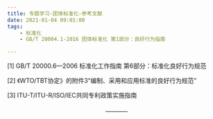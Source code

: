 ```yaml
---
title: 专题学习-团体标准化-参考文献
date: 2021-01-04 09:01:00
tags: 
	- 标准化
	- GB/T 20004.1-2016 团体标准化 第1部分：良好行为指南

---
```




[1] GB/T 20000.6—2006 标准化工作指南 第6部分：标准化良好行为规范

[2] 《WTO/TBT协定》的附件3“编制、采用和应用标准的良好行为规范”

[3] ITU-T/ITU-R/ISO/IEC共同专利政策实施指南 



<center>________</center>
